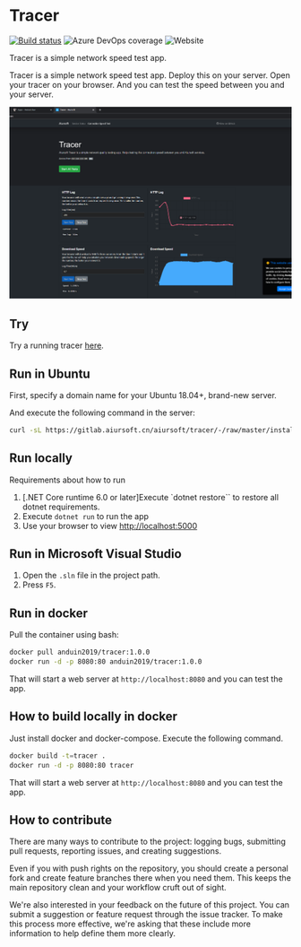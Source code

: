 # Tracer

[![Build status](https://dev.azure.com/aiursoft/Star/_apis/build/status/Tracer%20Build)](https://dev.azure.com/aiursoft/Star/_build/latest?definitionId=1)
![Azure DevOps coverage](https://img.shields.io/azure-devops/coverage/aiursoft/Star/1)
![Website](https://img.shields.io/website?url=https%3A%2F%2Ftracer.aiursoft.com)

Tracer is a simple network speed test app.

Tracer is a simple network speed test app. Deploy this on your server. Open your tracer on your browser. And you can test the speed between you and your server.

![overview](./screenshot.png)

## Try

Try a running tracer [here](https://tracer.aiursoft.com).

## Run in Ubuntu

First, specify a domain name for your Ubuntu 18.04+, brand-new server.

And execute the following command in the server:

```bash
curl -sL https://gitlab.aiursoft.cn/aiursoft/tracer/-/raw/master/install.sh | sudo bash -s http://tracer.local
```

## Run locally

Requirements about how to run

1. [.NET Core runtime 6.0 or later]Execute `dotnet restore`` to restore all dotnet requirements.
2. Execute `dotnet run` to run the app
3. Use your browser to view [http://localhost:5000](http://localhost:5000)

## Run in Microsoft Visual Studio

1. Open the `.sln` file in the project path.
2. Press `F5`.

## Run in docker

Pull the container using bash:

```bash
docker pull anduin2019/tracer:1.0.0
docker run -d -p 8080:80 anduin2019/tracer:1.0.0
```

That will start a web server at `http://localhost:8080` and you can test the app.

## How to build locally in docker

Just install docker and docker-compose. Execute the following command.

```bash
docker build -t=tracer .
docker run -d -p 8080:80 tracer
```

That will start a web server at `http://localhost:8080` and you can test the app.

## How to contribute

There are many ways to contribute to the project: logging bugs, submitting pull requests, reporting issues, and creating suggestions.

Even if you with push rights on the repository, you should create a personal fork and create feature branches there when you need them. This keeps the main repository clean and your workflow cruft out of sight.

We're also interested in your feedback on the future of this project. You can submit a suggestion or feature request through the issue tracker. To make this process more effective, we're asking that these include more information to help define them more clearly.
